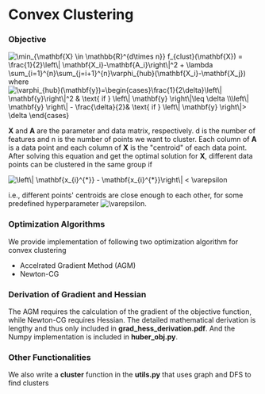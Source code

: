 # Convex Clustering
### Objective
<img src="https://latex.codecogs.com/svg.image?\min_{\mathbf{X}&space;\in&space;\mathbb{R}^{d\times&space;n}}&space;f_{clust}(\mathbf{X})&space;=&space;\frac{1}{2}\left\|&space;\mathbf{X_i}-\mathbf{A_i}\right\|^2&space;&plus;&space;\lambda&space;\sum_{i=1}^{n}\sum_{j=i&plus;1}^{n}\varphi_{hub}(\mathbf{X_i}-\mathbf{X_j})" title="\min_{\mathbf{X} \in \mathbb{R}^{d\times n}} f_{clust}(\mathbf{X}) = \frac{1}{2}\left\| \mathbf{X_i}-\mathbf{A_i}\right\|^2 + \lambda \sum_{i=1}^{n}\sum_{j=i+1}^{n}\varphi_{hub}(\mathbf{X_i}-\mathbf{X_j})" />
where
<img src="https://latex.codecogs.com/svg.image?\varphi_{hub}(\mathbf{y})=\begin{cases}\frac{1}{2\delta}\left\|&space;\mathbf{y}\right\|^2&space;&&space;\text{&space;if&space;}&space;\left\|&space;\mathbf{y}&space;\right\|\leq&space;\delta&space;\\\left\|&space;\mathbf{y}&space;\right\|&space;-&space;\frac{\delta}{2}&&space;\text{&space;if&space;}&space;\left\|&space;\mathbf{y}&space;\right\|>&space;\delta&space;\end{cases}&space;" title="\varphi_{hub}(\mathbf{y})=\begin{cases}\frac{1}{2\delta}\left\| \mathbf{y}\right\|^2 & \text{ if } \left\| \mathbf{y} \right\|\leq \delta \\\left\| \mathbf{y} \right\| - \frac{\delta}{2}& \text{ if } \left\| \mathbf{y} \right\|> \delta \end{cases} " />

**X** and **A** are the parameter and data matrix, respectively. d is the number of features and n is the number of points we want to cluster. Each column of **A** is a data point and each column of **X** is the "centroid" of each data point. After solving this equation and get the optimal solution for **X**, different data points can be clustered in the same group if 

<img src="https://latex.codecogs.com/svg.image?\left\|&space;\mathbf{x_{i}^{*}}&space;-&space;\mathbf{x_{i}^{*}}\right\|&space;<&space;\varepsilon&space;" title="\left\| \mathbf{x_{i}^{*}} - \mathbf{x_{i}^{*}}\right\| < \varepsilon " />

i.e., different points' centroids are close enough to each other, for some predefined hyperparameter <img src="https://latex.codecogs.com/svg.image?\varepsilon&space;" title="\varepsilon " />.

### Optimization Algorithms
We provide implementation of following two optimization algorithm for convex clustering
- Accelrated Gradient Method (AGM)
- Newton-CG

### Derivation of Gradient and Hessian
The AGM requires the calculation of the gradient of the objective function, while Newton-CG requires Hessian. The detailed mathematical derivation is lengthy and thus only included in **grad_hess_derivation.pdf**. And the Numpy implementation is included in **huber_obj.py**.

### Other Functionalities
We also write a **cluster** function in the **utils.py** that uses graph and DFS to find clusters

